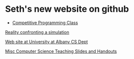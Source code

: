 # Seth's new website on github
- [Competitive Programming Class](CompetitiveProg)

[Reality confronting a simulation](https://www.youtube.com/watch?v=WlEzvdlYRes)

[Web site at University at Albany CS Dept](http://web.archive.org/web/20220109205844/http://www.cs.albany.edu/~sdc/)

[Misc Computer Science Teaching Slides and Handouts](MiscCSSlides)


